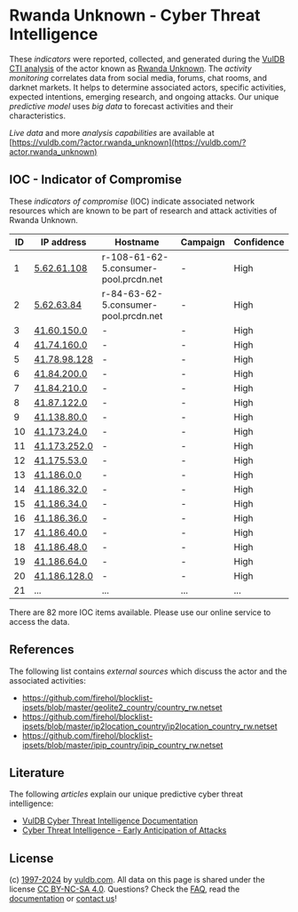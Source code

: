 # Rwanda Unknown - Cyber Threat Intelligence

These _indicators_ were reported, collected, and generated during the [VulDB CTI analysis](https://vuldb.com/?kb.cti) of the actor known as [Rwanda Unknown](https://vuldb.com/?actor.rwanda_unknown). The _activity monitoring_ correlates data from social media, forums, chat rooms, and darknet markets. It helps to determine associated actors, specific activities, expected intentions, emerging research, and ongoing attacks. Our unique _predictive model_ uses _big data_ to forecast activities and their characteristics.

_Live data_ and more _analysis capabilities_ are available at [https://vuldb.com/?actor.rwanda_unknown](https://vuldb.com/?actor.rwanda_unknown)

## IOC - Indicator of Compromise

These _indicators of compromise_ (IOC) indicate associated network resources which are known to be part of research and attack activities of Rwanda Unknown.

ID | IP address | Hostname | Campaign | Confidence
-- | ---------- | -------- | -------- | ----------
1 | [5.62.61.108](https://vuldb.com/?ip.5.62.61.108) | r-108-61-62-5.consumer-pool.prcdn.net | - | High
2 | [5.62.63.84](https://vuldb.com/?ip.5.62.63.84) | r-84-63-62-5.consumer-pool.prcdn.net | - | High
3 | [41.60.150.0](https://vuldb.com/?ip.41.60.150.0) | - | - | High
4 | [41.74.160.0](https://vuldb.com/?ip.41.74.160.0) | - | - | High
5 | [41.78.98.128](https://vuldb.com/?ip.41.78.98.128) | - | - | High
6 | [41.84.200.0](https://vuldb.com/?ip.41.84.200.0) | - | - | High
7 | [41.84.210.0](https://vuldb.com/?ip.41.84.210.0) | - | - | High
8 | [41.87.122.0](https://vuldb.com/?ip.41.87.122.0) | - | - | High
9 | [41.138.80.0](https://vuldb.com/?ip.41.138.80.0) | - | - | High
10 | [41.173.24.0](https://vuldb.com/?ip.41.173.24.0) | - | - | High
11 | [41.173.252.0](https://vuldb.com/?ip.41.173.252.0) | - | - | High
12 | [41.175.53.0](https://vuldb.com/?ip.41.175.53.0) | - | - | High
13 | [41.186.0.0](https://vuldb.com/?ip.41.186.0.0) | - | - | High
14 | [41.186.32.0](https://vuldb.com/?ip.41.186.32.0) | - | - | High
15 | [41.186.34.0](https://vuldb.com/?ip.41.186.34.0) | - | - | High
16 | [41.186.36.0](https://vuldb.com/?ip.41.186.36.0) | - | - | High
17 | [41.186.40.0](https://vuldb.com/?ip.41.186.40.0) | - | - | High
18 | [41.186.48.0](https://vuldb.com/?ip.41.186.48.0) | - | - | High
19 | [41.186.64.0](https://vuldb.com/?ip.41.186.64.0) | - | - | High
20 | [41.186.128.0](https://vuldb.com/?ip.41.186.128.0) | - | - | High
21 | ... | ... | ... | ...

There are 82 more IOC items available. Please use our online service to access the data.

## References

The following list contains _external sources_ which discuss the actor and the associated activities:

* https://github.com/firehol/blocklist-ipsets/blob/master/geolite2_country/country_rw.netset
* https://github.com/firehol/blocklist-ipsets/blob/master/ip2location_country/ip2location_country_rw.netset
* https://github.com/firehol/blocklist-ipsets/blob/master/ipip_country/ipip_country_rw.netset

## Literature

The following _articles_ explain our unique predictive cyber threat intelligence:

* [VulDB Cyber Threat Intelligence Documentation](https://vuldb.com/?kb.cti)
* [Cyber Threat Intelligence - Early Anticipation of Attacks](https://www.scip.ch/en/?labs.20201022)

## License

(c) [1997-2024](https://vuldb.com/?kb.changelog) by [vuldb.com](https://vuldb.com/?kb.about). All data on this page is shared under the license [CC BY-NC-SA 4.0](https://creativecommons.org/licenses/by-nc-sa/4.0/). Questions? Check the [FAQ](https://vuldb.com/?kb.faq), read the [documentation](https://vuldb.com/?kb) or [contact us](https://vuldb.com/?contact)!
